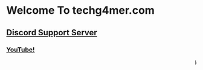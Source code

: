 <h1>Welcome To techg4mer.com</h1>
<h2><a href="https://discord.gg/97C2v9rNVt">Discord Support Server</a></h2>
<h3><a href="https://www.youtube.com/channel/UCIaUjRKg92Df9VeBxrXjv5A">YouTube!</a></h3>
<marquee>lol</marquee>
